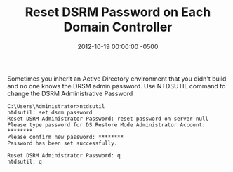 ﻿---
title:  Reset DSRM Password on Each Domain Controller
date:   2012-10-19 00:00:00 -0500
categories: IT
---

Sometimes you inherit an Active Directory environment that you didn't build and no one knows the DRSM admin password. Use NTDSUTIL command to change the DSRM Administrative Password

```console
C:\Users\Administrator>ntdsutil
ntdsutil: set dsrm password
Reset DSRM Administrator Password: reset password on server null
Please type password for DS Restore Mode Administrator Account: ********
Please confirm new password: ********
Password has been set successfully.

Reset DSRM Administrator Password: q
ntdsutil: q
```
